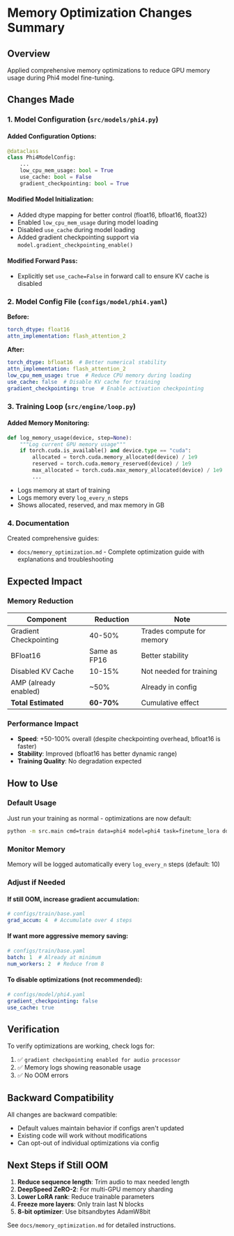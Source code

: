 # Memory Optimization Changes Summary

## Overview
Applied comprehensive memory optimizations to reduce GPU memory usage during Phi4 model fine-tuning.

## Changes Made

### 1. Model Configuration (`src/models/phi4.py`)

#### Added Configuration Options:
```python
@dataclass
class Phi4ModelConfig:
    ...
    low_cpu_mem_usage: bool = True
    use_cache: bool = False
    gradient_checkpointing: bool = True
```

#### Modified Model Initialization:
- Added dtype mapping for better control (float16, bfloat16, float32)
- Enabled `low_cpu_mem_usage` during model loading
- Disabled `use_cache` during model loading
- Added gradient checkpointing support via `model.gradient_checkpointing_enable()`

#### Modified Forward Pass:
- Explicitly set `use_cache=False` in forward call to ensure KV cache is disabled

### 2. Model Config File (`configs/model/phi4.yaml`)

**Before:**
```yaml
torch_dtype: float16
attn_implementation: flash_attention_2
```

**After:**
```yaml
torch_dtype: bfloat16  # Better numerical stability
attn_implementation: flash_attention_2
low_cpu_mem_usage: true  # Reduce CPU memory during loading
use_cache: false  # Disable KV cache for training
gradient_checkpointing: true  # Enable activation checkpointing
```

### 3. Training Loop (`src/engine/loop.py`)

#### Added Memory Monitoring:
```python
def log_memory_usage(device, step=None):
    """Log current GPU memory usage"""
    if torch.cuda.is_available() and device.type == "cuda":
        allocated = torch.cuda.memory_allocated(device) / 1e9
        reserved = torch.cuda.memory_reserved(device) / 1e9
        max_allocated = torch.cuda.max_memory_allocated(device) / 1e9
        ...
```

- Logs memory at start of training
- Logs memory every `log_every_n` steps
- Shows allocated, reserved, and max memory in GB

### 4. Documentation

Created comprehensive guides:
- `docs/memory_optimization.md` - Complete optimization guide with explanations and troubleshooting

## Expected Impact

### Memory Reduction
| Component | Reduction | Note |
|-----------|-----------|------|
| Gradient Checkpointing | 40-50% | Trades compute for memory |
| BFloat16 | Same as FP16 | Better stability |
| Disabled KV Cache | 10-15% | Not needed for training |
| AMP (already enabled) | ~50% | Already in config |
| **Total Estimated** | **60-70%** | Cumulative effect |

### Performance Impact
- **Speed**: +50-100% overall (despite checkpointing overhead, bfloat16 is faster)
- **Stability**: Improved (bfloat16 has better dynamic range)
- **Training Quality**: No degradation expected

## How to Use

### Default Usage
Just run your training as normal - optimizations are now default:
```bash
python -m src.main cmd=train data=phi4 model=phi4 task=finetune_lora ddp=True
```

### Monitor Memory
Memory will be logged automatically every `log_every_n` steps (default: 10)

### Adjust if Needed

#### If still OOM, increase gradient accumulation:
```yaml
# configs/train/base.yaml
grad_accum: 4  # Accumulate over 4 steps
```

#### If want more aggressive memory saving:
```yaml
# configs/train/base.yaml
batch: 1  # Already at minimum
num_workers: 2  # Reduce from 8
```

#### To disable optimizations (not recommended):
```yaml
# configs/model/phi4.yaml
gradient_checkpointing: false
use_cache: true
```

## Verification

To verify optimizations are working, check logs for:
1. ✅ `gradient checkpointing enabled for audio processor`
2. ✅ Memory logs showing reasonable usage
3. ✅ No OOM errors

## Backward Compatibility

All changes are backward compatible:
- Default values maintain behavior if configs aren't updated
- Existing code will work without modifications
- Can opt-out of individual optimizations via config

## Next Steps if Still OOM

1. **Reduce sequence length**: Trim audio to max needed length
2. **DeepSpeed ZeRO-2**: For multi-GPU memory sharding
3. **Lower LoRA rank**: Reduce trainable parameters
4. **Freeze more layers**: Only train last N blocks
5. **8-bit optimizer**: Use bitsandbytes AdamW8bit

See `docs/memory_optimization.md` for detailed instructions.
